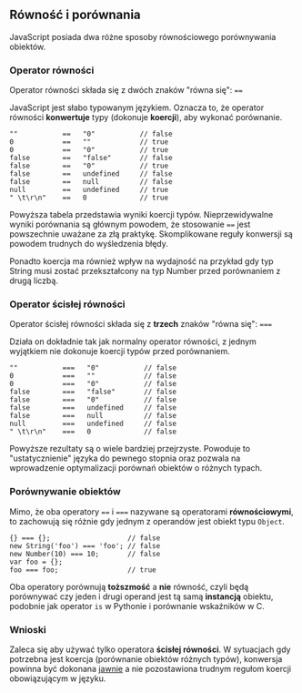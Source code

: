 ## Równość i porównania

JavaScript posiada dwa różne sposoby równościowego porównywania obiektów. 

### Operator równości

Operator równości składa się z dwóch znaków "równa się": `==`

JavaScript jest słabo typowanym językiem. Oznacza to, że operator równości 
**konwertuje** typy (dokonuje **koercji**), aby wykonać porównanie.
    
    ""           ==   "0"           // false
    0            ==   ""            // true
    0            ==   "0"           // true
    false        ==   "false"       // false
    false        ==   "0"           // true
    false        ==   undefined     // false
    false        ==   null          // false
    null         ==   undefined     // true
    " \t\r\n"    ==   0             // true

Powyższa tabela przedstawia wyniki koercji typów. Nieprzewidywalne wyniki 
porównania są głównym powodem, że stosowanie `==` jest powszechnie uważane za złą 
praktykę. Skomplikowane reguły konwersji są powodem trudnych do wyśledzenia błędy.

Ponadto koercja ma również wpływ na wydajność na przykład gdy typ String musi zostać 
przekształcony na typ Number przed porównaniem z drugą liczbą.

### Operator ścisłej równości

Operator ścisłej równości składa się z **trzech** znaków "równa się": `===`

Działa on dokładnie tak jak normalny operator równości, z jednym wyjątkiem nie 
dokonuje koercji typów przed porównaniem.

    ""           ===   "0"           // false
    0            ===   ""            // false
    0            ===   "0"           // false
    false        ===   "false"       // false
    false        ===   "0"           // false
    false        ===   undefined     // false
    false        ===   null          // false
    null         ===   undefined     // false
    " \t\r\n"    ===   0             // false

Powyższe rezultaty są o wiele bardziej przejrzyste. Powoduje to "ustatycznienie"
języka do pewnego stopnia oraz pozwala na wprowadzenie optymalizacji porównań 
obiektów o różnych typach.

### Porównywanie obiektów

Mimo, że oba operatory `==` i `===` nazywane są operatorami **równościowymi**, 
to zachowują się różnie gdy jednym z operandów jest obiekt typu `Object`.

    {} === {};                   // false
    new String('foo') === 'foo'; // false
    new Number(10) === 10;       // false
    var foo = {};
    foo === foo;                 // true

Oba operatory porównują **toższmość** a **nie** równość, czyli będą porównywać czy 
jeden i drugi operand jest tą samą **instancją** obiektu, podobnie jak operator 
`is` w Pythonie i porównanie wskaźników w C.  

### Wnioski

Zaleca się aby używać tylko operatora **ścisłej równości**. W sytuacjach gdy 
potrzebna jest koercja (porównanie obiektów różnych typów), konwersja powinna 
być dokonana [jawnie](#types.casting) a nie pozostawiona trudnym regułom koercji 
obowiązującym w języku.


